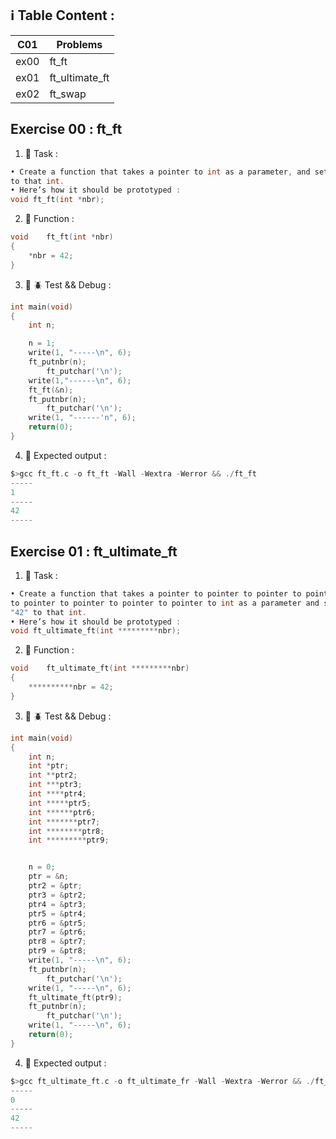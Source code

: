 ## :information_source: Table Content :

| C01 | Problems |
|--- |--- |
| ex00 | ft_ft |
| ex01 | ft_ultimate_ft |
| ex02 | ft_swap |

## Exercise 00 : ft_ft

1. :dart: Task :
```c
• Create a function that takes a pointer to int as a parameter, and sets the value "42"
to that int.
• Here’s how it should be prototyped :
void ft_ft(int *nbr);
```

2. :dart: Function :
```c
void	ft_ft(int *nbr)
{
	*nbr = 42;
}
```

3. :wrench: :beetle: Test && Debug :
```c
int	main(void)
{
	int n;

	n = 1;
	write(1, "-----\n", 6);
	ft_putnbr(n);
		ft_putchar('\n');
	write(1,"------\n", 6);
	ft_ft(&n);
	ft_putnbr(n);
		ft_putchar('\n');
	write(1, "------'n", 6);
	return(0);
}
```

4. :8ball: Expected output :
```c
$>gcc ft_ft.c -o ft_ft -Wall -Wextra -Werror && ./ft_ft
-----
1
-----
42
-----
```
## Exercise 01 : ft_ultimate_ft

1. :dart: Task :
```c
• Create a function that takes a pointer to pointer to pointer to pointer to pointer
to pointer to pointer to pointer to pointer to int as a parameter and sets the value
"42" to that int.
• Here’s how it should be prototyped :
void ft_ultimate_ft(int *********nbr);
```

2. :dart: Function :
```c
void	ft_ultimate_ft(int *********nbr)
{
	**********nbr = 42;
}
```
3. :wrench: :beetle: Test && Debug :
```c
int	main(void)
{
	int n;
	int *ptr;
	int **ptr2;
	int ***ptr3;
	int ****ptr4;
	int *****ptr5;
	int ******ptr6;
	int *******ptr7;
	int ********ptr8;
	int *********ptr9;


	n = 0;
	ptr = &n;
	ptr2 = &ptr;
	ptr3 = &ptr2;
	ptr4 = &ptr3;
	ptr5 = &ptr4;
	ptr6 = &ptr5;
	ptr7 = &ptr6;
	ptr8 = &ptr7;
	ptr9 = &ptr8;
	write(1, "-----\n", 6);
	ft_putnbr(n);
		ft_putchar('\n');
	write(1, "-----\n", 6);
	ft_ultimate_ft(ptr9);
	ft_putnbr(n);
		ft_putchar('\n');
	write(1, "-----\n", 6);
	return(0);
}

```

4. :8ball: Expected output :
```c
$>gcc ft_ultimate_ft.c -o ft_ultimate_fr -Wall -Wextra -Werror && ./ft_ultimare_ft
-----
0
-----
42
-----
```
